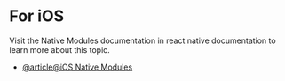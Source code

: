 # For iOS

Visit the Native Modules documentation in react native documentation to learn more about this topic.

- [@article@iOS Native Modules](https://reactnative.dev/docs/native-modules-ios)